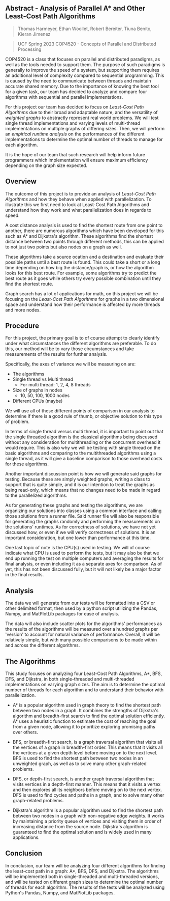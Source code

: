 ## Abstract - Analysis of Parallel A\* and Other Least-Cost Path Algorithms

> Thomas Harmeyer, Ethan Woollet, Robert Bereiter, Tiuna Benito, Kieran Jimenez

> UCF Spring 2023
> COP4520 - Concepts of Parallel and Distributed Processing

COP4520 is a class that focuses on parallel and distributed paradigms, as well as the tools needed to support them. The purpose of such paradigms is generally to improve the speed of a system, but supporting them requires an additional level of complexity compared to sequential programming. This is caused by the need to communicate between threads and maintain accurate shared memory. Due to the importance of knowing the best tool for a given task, our team has decided to analyze and compare four algorithms with sequential and parallel implementations.

For this project our team has decided to focus on _Least-Cost Path Algorithms_ due to their broad and adaptable nature, and the versatility of _weighted graphs_ to abstractly represent real world problems. We will test single thread implementations and varying levels of multi-thread implementations on multiple graphs of differing sizes. Then, we will perform an _empirical runtime analysis_ on the performances of the different implementations to determine the optimal number of threads to manage for each algorithm.

It is the hope of our team that such research will help inform future programmers which implementation will ensure maximum efficiency depending on the graph size expected.

## Overview

The outcome of this project is to provide an analysis of _Least-Cost Path Algorithms_ and how they behave when applied with parallelization. To illustrate this we first need to look at Least-Cost Path Algorithms and understand how they work and what parallelization does in regards to speed.

A cost distance analysis is used to find the shortest route from one point to another, there are numerous algorithms which have been developed for this such as A\* and Dijkstra's algorithm. These algorithms find the shortest distance between two points through different methods, this can be applied to not just two points but also nodes on a graph as well.

These algorithms take a source ocation and a destination and evaluate their possible paths until a best route is found. This could take a short or a long time depending on how big the distance/graph is, or how the algorithm looks for this best route. For example, some algorithms try to predict the best route as it goes while others try every possible combination until they find the shortest route.

Graph search has a lot of applications for math, on this project we will be focusing on the _Least-Cost Path Algorithms_ for graphs in a two dimensional space and understand how their performance is affected by more threads and more nodes.

## Procedure

For this project, the primary goal is to of course attempt to clearly identify under what circumstances the different algorithms are preferable. To do this, our method will be to vary those circumstances and take measurements of the results for further analysis.

Specifically, the axes of variance we will be measuring on are:

- The algorithms
- Single thread vs Multi thread
  - For multi thread: 1, 2, 4, 8 threads
- Size of graphs in nodes
  - 10, 50, 100, 1000 nodes
- Different CPUs (maybe)

We will use all of these different points of comparison in our analysis to determine if there is a good rule of thumb, or objective solution to this type of problem.

In terms of single thread versus multi thread, it is important to point out that the single threaded algorithm is the classical algorithms being discussed without any consideration for multithreading or the concurrent overhead it would require. This is also why we will be testing with single thread on the basic algorithms and comparing to the multithreaded algorithms using a single thread, as it will give a baseline comparison to those overhead costs for these algorithms.

Another important discussion point is how we will generate said graphs for testing. Because these are simply weighted graphs, writing a class to support that is quite simple, and it is our intention to treat the graphs as being read-only, which means that no changes need to be made in regard to the parallelized algorithms.

As for generating these graphs and testing the algorithms, we are organizing our solutions into classes using a common interface and calling those solutions from a runner file. Said runner file will also be responsible for generating the graphs randomly and performing the measurements on the solutions' runtimes. As for correctness of solutions, we have not yet discussed how, or even if we will verify correctness of solutions. It is an important consideration, but one lower than performance at this time.

One last topic of note is the CPU(s) used in testing. We will of course indicate what CPU is used to perform the tests, but it may also be that we end up running the test on multiple computers and averaging the results for final analysis, or even including it as a separate axes for comparison. As of yet, this has not been discussed fully, but it will not likely be a major factor in the final results.

## Analysis

The data we will generate from our tests will be formatted into a CSV or other delimited format, then used by a python script utilizing the Pandas, Numpy, and MatPlotLib packages for ease of analysis.

The data will also include scatter plots for the algorithms' performances as the results of the algorithms will be measured over a hundred graphs per 'version' to account for natural variance of performance. Overall, it will be relatively simple, but with many possible comparisons to be made within and across the different algorithms.

## The Algorithms

This study focuses on analyzing four Least-Cost Path Algorithms, A\*, BFS, DFS, and Dijkstra, in both single-threaded and multi-threaded implementations on varying graph sizes. The aim is to determine the optimal number of threads for each algorithm and to understand their behavior with parallelization.

- A\* is a popular algorithm used in graph theory to find the shortest path between two nodes in a graph. It combines the strengths of Dijkstra's algorithm and breadth-first search to find the optimal solution efficiently. A\* uses a heuristic function to estimate the cost of reaching the goal from a given node, allowing it to prioritize exploring promising paths over others.

- BFS, or breadth-first search, is a graph traversal algorithm that visits all the vertices of a graph in breadth-first order. This means that it visits all the vertices at a given depth level before moving on to the next level. BFS is used to find the shortest path between two nodes in an unweighted graph, as well as to solve many other graph-related problems.

- DFS, or depth-first search, is another graph traversal algorithm that visits vertices in a depth-first manner. This means that it visits a vertex and then explores all its neighbors before moving on to the next vertex. DFS is used to find cycles and paths in a graph, and to solve many other graph-related problems.

- Dijkstra's algorithm is a popular algorithm used to find the shortest path between two nodes in a graph with non-negative edge weights. It works by maintaining a priority queue of vertices and visiting them in order of increasing distance from the source node. Dijkstra's algorithm is guaranteed to find the optimal solution and is widely used in many applications.

## Conclusion

In conclusion, our team will be analyzing four different algorithms for finding the least-cost path in a graph: A\*, BFS, DFS, and Dijkstra. The algorithms will be implemented both in single-threaded and multi-threaded versions, and will be tested on different graph sizes to determine the optimal number of threads for each algorithm. The results of the tests will be analyzed using Python's Pandas, Numpy, and MatPlotLib packages.
